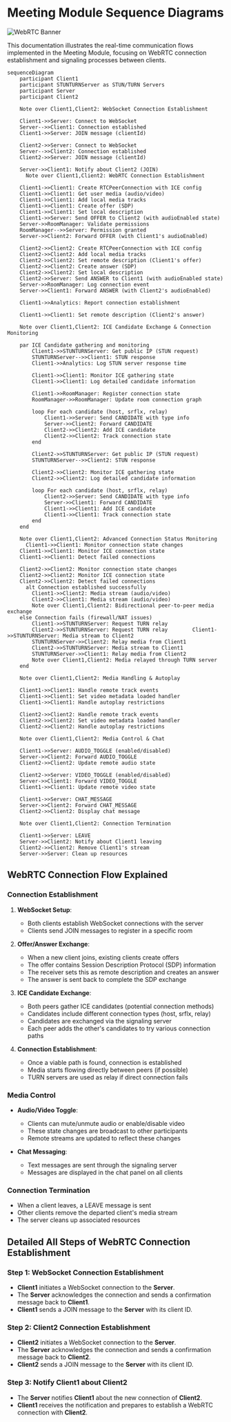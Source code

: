 # Meeting Module Sequence Diagrams

![WebRTC Banner](https://via.placeholder.com/800x200?text=WebRTC+Communication+Flow)

This documentation illustrates the real-time communication flows implemented in the Meeting Module, focusing on WebRTC connection establishment and signaling processes between clients.

```mermaid
sequenceDiagram
    participant Client1
    participant STUNTURNServer as STUN/TURN Servers
    participant Server
    participant Client2
    
    Note over Client1,Client2: WebSocket Connection Establishment
    
    Client1->>Server: Connect to WebSocket
    Server-->>Client1: Connection established
    Client1->>Server: JOIN message (clientId)
    
    Client2->>Server: Connect to WebSocket
    Server-->>Client2: Connection established
    Client2->>Server: JOIN message (clientId)
    
    Server->>Client1: Notify about Client2 (JOIN)
      Note over Client1,Client2: WebRTC Connection Establishment
    
    Client1->>Client1: Create RTCPeerConnection with ICE config
    Client1->>Client1: Get user media (audio/video)
    Client1->>Client1: Add local media tracks
    Client1->>Client1: Create offer (SDP)
    Client1->>Client1: Set local description
    Client1->>Server: Send OFFER to Client2 (with audioEnabled state)
    Server->>RoomManager: Validate permissions
    RoomManager-->>Server: Permission granted
    Server->>Client2: Forward OFFER (with Client1's audioEnabled)
    
    Client2->>Client2: Create RTCPeerConnection with ICE config
    Client2->>Client2: Add local media tracks
    Client2->>Client2: Set remote description (Client1's offer)
    Client2->>Client2: Create answer (SDP)
    Client2->>Client2: Set local description
    Client2->>Server: Send ANSWER to Client1 (with audioEnabled state)
    Server->>RoomManager: Log connection event
    Server->>Client1: Forward ANSWER (with Client2's audioEnabled)
    
    Client1->>Analytics: Report connection establishment
    
    Client1->>Client1: Set remote description (Client2's answer)
    
    Note over Client1,Client2: ICE Candidate Exchange & Connection Monitoring
    
    par ICE Candidate gathering and monitoring
        Client1->>STUNTURNServer: Get public IP (STUN request)
        STUNTURNServer-->>Client1: STUN response
        Client1->>Analytics: Log STUN server response time
        
        Client1->>Client1: Monitor ICE gathering state
        Client1->>Client1: Log detailed candidate information
        
        Client1->>RoomManager: Register connection state
        RoomManager->>RoomManager: Update room connection graph
        
        loop For each candidate (host, srflx, relay)
            Client1->>Server: Send CANDIDATE with type info
            Server->>Client2: Forward CANDIDATE
            Client2->>Client2: Add ICE candidate
            Client2->>Client2: Track connection state
        end
        
        Client2->>STUNTURNServer: Get public IP (STUN request)
        STUNTURNServer-->>Client2: STUN response
        
        Client2->>Client2: Monitor ICE gathering state
        Client2->>Client2: Log detailed candidate information
        
        loop For each candidate (host, srflx, relay)
            Client2->>Server: Send CANDIDATE with type info
            Server->>Client1: Forward CANDIDATE
            Client1->>Client1: Add ICE candidate
            Client1->>Client1: Track connection state
        end
    end
    
    Note over Client1,Client2: Advanced Connection Status Monitoring
      Client1->>Client1: Monitor connection state changes
    Client1->>Client1: Monitor ICE connection state
    Client1->>Client1: Detect failed connections
    
    Client2->>Client2: Monitor connection state changes
    Client2->>Client2: Monitor ICE connection state
    Client2->>Client2: Detect failed connections
      alt Connection established successfully
        Client1->>Client2: Media stream (audio/video)
        Client2->>Client1: Media stream (audio/video)
        Note over Client1,Client2: Bidirectional peer-to-peer media exchange
    else Connection fails (firewall/NAT issues)
        Client1->>STUNTURNServer: Request TURN relay
        Client2->>STUNTURNServer: Request TURN relay        Client1->>STUNTURNServer: Media stream to Client2
        STUNTURNServer->>Client2: Relay media from Client1
        Client2->>STUNTURNServer: Media stream to Client1
        STUNTURNServer->>Client1: Relay media from Client2
        Note over Client1,Client2: Media relayed through TURN server
    end
    
    Note over Client1,Client2: Media Handling & Autoplay
    
    Client1->>Client1: Handle remote track events
    Client1->>Client1: Set video metadata loaded handler
    Client1->>Client1: Handle autoplay restrictions
    
    Client2->>Client2: Handle remote track events
    Client2->>Client2: Set video metadata loaded handler
    Client2->>Client2: Handle autoplay restrictions
    
    Note over Client1,Client2: Media Control & Chat
    
    Client1->>Server: AUDIO_TOGGLE (enabled/disabled)
    Server->>Client2: Forward AUDIO_TOGGLE
    Client2->>Client2: Update remote audio state
    
    Client2->>Server: VIDEO_TOGGLE (enabled/disabled)
    Server->>Client1: Forward VIDEO_TOGGLE
    Client1->>Client1: Update remote video state
    
    Client1->>Server: CHAT_MESSAGE
    Server->>Client2: Forward CHAT_MESSAGE
    Client2->>Client2: Display chat message
    
    Note over Client1,Client2: Connection Termination
    
    Client1->>Server: LEAVE
    Server->>Client2: Notify about Client1 leaving
    Client2->>Client2: Remove Client1's stream
    Server->>Server: Clean up resources
```

## WebRTC Connection Flow Explained

### Connection Establishment

1. **WebSocket Setup**:
   - Both clients establish WebSocket connections with the server
   - Clients send JOIN messages to register in a specific room

2. **Offer/Answer Exchange**:
   - When a new client joins, existing clients create offers
   - The offer contains Session Description Protocol (SDP) information
   - The receiver sets this as remote description and creates an answer
   - The answer is sent back to complete the SDP exchange

3. **ICE Candidate Exchange**:
   - Both peers gather ICE candidates (potential connection methods)
   - Candidates include different connection types (host, srflx, relay)
   - Candidates are exchanged via the signaling server
   - Each peer adds the other's candidates to try various connection paths

4. **Connection Establishment**:
   - Once a viable path is found, connection is established
   - Media starts flowing directly between peers (if possible)
   - TURN servers are used as relay if direct connection fails

### Media Control

- **Audio/Video Toggle**:
  - Clients can mute/unmute audio or enable/disable video
  - These state changes are broadcast to other participants
  - Remote streams are updated to reflect these changes

- **Chat Messaging**:
  - Text messages are sent through the signaling server
  - Messages are displayed in the chat panel on all clients

### Connection Termination

- When a client leaves, a LEAVE message is sent
- Other clients remove the departed client's media stream
- The server cleans up associated resources

## Detailed All Steps of WebRTC Connection Establishment

### Step 1: WebSocket Connection Establishment
- **Client1** initiates a WebSocket connection to the **Server**.
- The **Server** acknowledges the connection and sends a confirmation message back to **Client1**.
- **Client1** sends a JOIN message to the **Server** with its client ID.

### Step 2: Client2 Connection Establishment
- **Client2** initiates a WebSocket connection to the **Server**.
- The **Server** acknowledges the connection and sends a confirmation message back to **Client2**.
- **Client2** sends a JOIN message to the **Server** with its client ID.

### Step 3: Notify Client1 about Client2
- The **Server** notifies **Client1** about the new connection of **Client2**.
- **Client1** receives the notification and prepares to establish a WebRTC connection with **Client2**.
